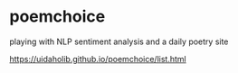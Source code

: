 # poemchoice

playing with NLP sentiment analysis and a daily poetry site

<https://uidaholib.github.io/poemchoice/list.html>
